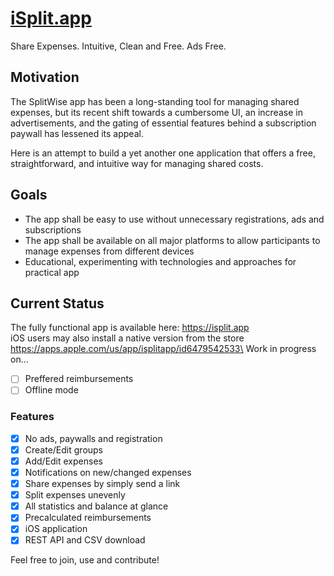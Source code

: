 # [iSplit.app](https://isplit.app)
Share Expenses. Intuitive, Clean and Free. Ads Free.


## Motivation
The SplitWise app has been a long-standing tool for managing shared expenses, but its recent shift towards a cumbersome UI, an increase in advertisements, and the gating of essential features behind a subscription paywall has lessened its appeal.

Here is an attempt to build a yet another one application that offers a free, straightforward, and intuitive way for managing shared costs. 


## Goals
- The app shall be easy to use without unnecessary registrations, ads and subscriptions
- The app shall be available on all major platforms to allow participants to manage expenses from different devices
- Educational, experimenting with technologies and approaches for practical app


## Current Status

The fully functional app is available here: https://isplit.app \
iOS users may also install a native version from the store https://apps.apple.com/us/app/isplitapp/id6479542533\
Work in progress on...
  - [ ] Preffered reimbursements
  - [ ] Offline mode

### Features
  - [x] No ads, paywalls and registration
  - [x] Create/Edit groups
  - [x] Add/Edit expenses
  - [x] Notifications on new/changed expenses
  - [x] Share expenses by simply send a link
  - [x] Split expenses unevenly
  - [x] All statistics and balance at glance
  - [x] Precalculated reimbursements
  - [x] iOS application
  - [x] REST API and CSV download 

Feel free to join, use and contribute!